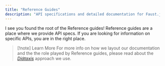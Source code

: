 ```yaml
---
title: "Reference Guides"
description: "API specifications and detailed documentation for Faust.js functions, components, and features."
---
```


I see you found the root of the Reference guides! Reference guides are a place where we provide API specs. If you are looking for information on specific APIs, you are in the right place.

> [!note] Learn More
> For more info on how we layout our documentation and the the role played by Reference guides, please read about the [_Diátaxis_](https://diataxis.fr/reference/) approach we use.
